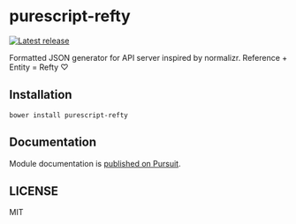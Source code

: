 # purescript-refty

[![Latest release](http://img.shields.io/github/release/oreshinya/purescript-refty.svg)](https://github.com/oreshinya/purescript-refty/releases)

Formatted JSON generator for API server inspired by normalizr.
Reference + Entity = Refty ♡

## Installation

```
bower install purescript-refty
```

## Documentation

Module documentation is [published on Pursuit](http://pursuit.purescript.org/packages/purescript-refty).

## LICENSE

MIT
